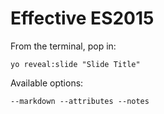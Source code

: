 
# Effective ES2015

From the terminal, pop in:

  ```yo reveal:slide "Slide Title"```

Available options:

 ```--markdown --attributes --notes```
